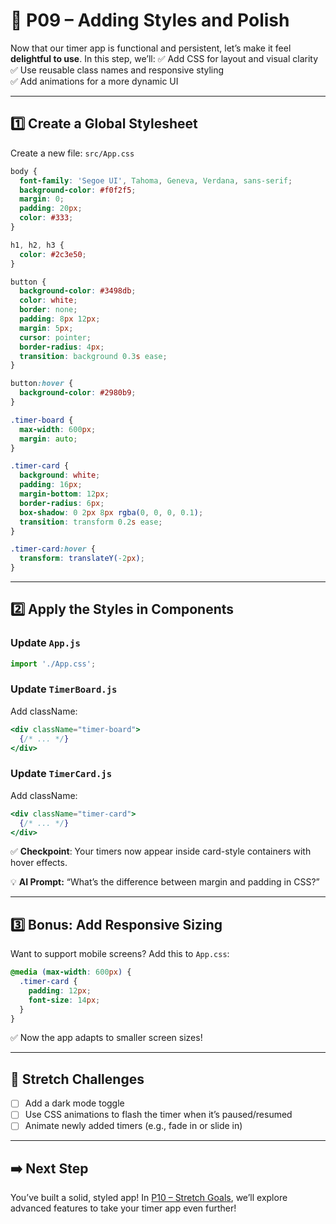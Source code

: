 # 🎨 P09 – Adding Styles and Polish

Now that our timer app is functional and persistent, let’s make it feel **delightful to use**. In this step, we’ll:
✅ Add CSS for layout and visual clarity  
✅ Use reusable class names and responsive styling  
✅ Add animations for a more dynamic UI

---

## 1️⃣ Create a Global Stylesheet
Create a new file: `src/App.css`

```css
body {
  font-family: 'Segoe UI', Tahoma, Geneva, Verdana, sans-serif;
  background-color: #f0f2f5;
  margin: 0;
  padding: 20px;
  color: #333;
}

h1, h2, h3 {
  color: #2c3e50;
}

button {
  background-color: #3498db;
  color: white;
  border: none;
  padding: 8px 12px;
  margin: 5px;
  cursor: pointer;
  border-radius: 4px;
  transition: background 0.3s ease;
}

button:hover {
  background-color: #2980b9;
}

.timer-board {
  max-width: 600px;
  margin: auto;
}

.timer-card {
  background: white;
  padding: 16px;
  margin-bottom: 12px;
  border-radius: 6px;
  box-shadow: 0 2px 8px rgba(0, 0, 0, 0.1);
  transition: transform 0.2s ease;
}

.timer-card:hover {
  transform: translateY(-2px);
}
```

---

## 2️⃣ Apply the Styles in Components
### Update `App.js`
```js
import './App.css';
```

### Update `TimerBoard.js`
Add className:
```jsx
<div className="timer-board">
  {/* ... */}
</div>
```

### Update `TimerCard.js`
Add className:
```jsx
<div className="timer-card">
  {/* ... */}
</div>
```

✅ **Checkpoint**: Your timers now appear inside card-style containers with hover effects.

💡 **AI Prompt:** “What’s the difference between margin and padding in CSS?”

---

## 3️⃣ Bonus: Add Responsive Sizing
Want to support mobile screens? Add this to `App.css`:
```css
@media (max-width: 600px) {
  .timer-card {
    padding: 12px;
    font-size: 14px;
  }
}
```

✅ Now the app adapts to smaller screen sizes!

---

## 🧠 Stretch Challenges
- [ ] Add a dark mode toggle
- [ ] Use CSS animations to flash the timer when it’s paused/resumed
- [ ] Animate newly added timers (e.g., fade in or slide in)

---

## ➡️ Next Step
You’ve built a solid, styled app! In [P10 – Stretch Goals](10-Stretch-Goals.md), we’ll explore advanced features to take your timer app even further!
